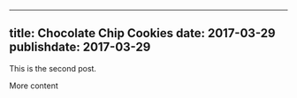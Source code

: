 
---
title: Chocolate Chip Cookies
date: 2017-03-29
publishdate: 2017-03-29
---

This is the second post.

More content
